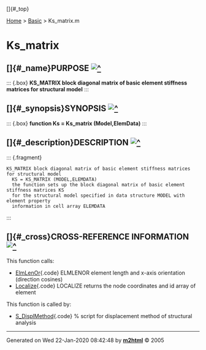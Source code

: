 []{#_top}

<div>

[Home](../FEDEASLab.html) \> [Basic](FEDEASLab.html) \> Ks_matrix.m

</div>

# Ks_matrix

## []{#_name}PURPOSE [![\^](../up.png)](#_top)

::: {.box}
**KS_MATRIX block diagonal matrix of basic element stiffness matrices
for structural model**
:::

## []{#_synopsis}SYNOPSIS [![\^](../up.png)](#_top)

::: {.box}
**function Ks = Ks_matrix (Model,ElemData)**
:::

## []{#_description}DESCRIPTION [![\^](../up.png)](#_top)

::: {.fragment}
``` {.comment}
KS_MATRIX block diagonal matrix of basic element stiffness matrices for structural model
  KS = KS_MATRIX (MODEL,ELEMDATA)
  the function sets up the block diagonal matrix of basic element stiffness matrices KS
  for the structural model specified in data structure MODEL with element property
  information in cell array ELEMDATA
```
:::

## []{#_cross}CROSS-REFERENCE INFORMATION [![\^](../up.png)](#_top)

This function calls:

-   [ElmLenOr](ElmLenOr.html "function [L,dcx] = ElmLenOr (xyz)"){.code}
    ELMLENOR element length and x-axis orientation (direction cosines)
-   [Localize](Localize.html "function [xyz,id] = Localize (Model,el)"){.code}
    LOCALIZE returns the node coordinates and id array of element

This function is called by:

-   [S_DisplMethod](S_DisplMethod.html){.code} % script for displacement
    method of structural analysis

------------------------------------------------------------------------

Generated on Wed 22-Jan-2020 08:42:48 by
**[m2html](http://www.artefact.tk/software/matlab/m2html/ "Matlab Documentation in HTML")**
© 2005
